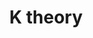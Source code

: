 ---
layout: post
title: K theory
mathjax: true
tags: K-theory Topology Physics
category: blog
robots: noindex
---